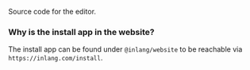 Source code for the editor.

### Why is the install app in the website?

The install app can be found under `@inlang/website` to be reachable via `https://inlang.com/install`.
